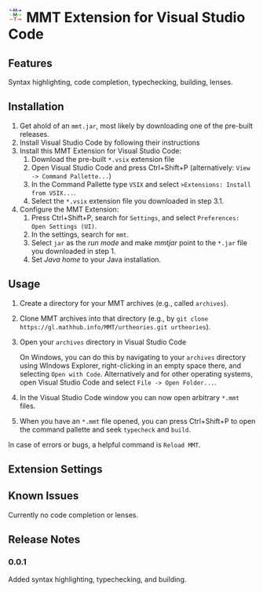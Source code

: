 # <img src="./img/logo_better_128x128.png" width="30em" /> MMT Extension for Visual Studio Code

## Features

Syntax highlighting, code completion, typechecking, building, lenses.

<!-- screenshot or animation -->

## Installation

1. Get ahold of an `mmt.jar`, most likely by downloading one of the pre-built releases.
2. Install Visual Studio Code by following their instructions
3. Install this MMT Extension for Visual Studio Code:
   1. Download the pre-built `*.vsix` extension file
   2. Open Visual Studio Code and press Ctrl+Shift+P (alternatively: `View -> Command Pallette...`)
   3. In the Command Pallette type `VSIX` and select `>Extensions: Install from VSIX...`.
   4. Select the `*.vsix` extension file you downloaded in step 3.1.
4. Configure the MMT Extension:
   1. Press Ctrl+Shift+P, search for `Settings`, and select `Preferences: Open Settings (UI)`.
   2. In the settings, search for `mmt`.
   3. Select `jar` as the *run mode* and make *mmtjar* point to the `*.jar` file you downloaded in step 1.
   4. Set *Java home* to your Java installation.

## Usage

1. Create a directory for your MMT archives (e.g., called `archives`).
2. Clone MMT archives into that directory (e.g., by `git clone https://gl.mathhub.info/MMT/urtheories.git urtheories`).
3. Open your `archives` directory in Visual Studio Code

   On Windows, you can do this by navigating to your `archives` directory using WIndows Explorer, right-clicking in an empty space there, and selecting `Open with Code`.
   Alternatively and for other operating systems, open Visual Studio Code and select `File -> Open Folder...`.
4. In the Visual Studio Code window you can now open arbitrary `*.mmt` files.
5. When you have an `*.mmt` file opened, you can press Ctrl+Shift+P to open the command pallette and seek `typecheck` and `build`.

In case of errors or bugs, a helpful command is `Reload MMT`.

## Extension Settings
<!--

This extension contributes the following settings:

* `myExtension.enable`: Enable/disable this extension.
* `myExtension.thing`: Set to `blah` to do something.
-->

## Known Issues

Currently no code completion or lenses.

## Release Notes

### 0.0.1

Added syntax highlighting, typechecking, and building.

